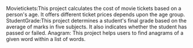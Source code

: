 
Movietickets:This project calculates the cost of movie tickets based on a person's age. It offers different ticket prices depends upon the age group.
StudentGrade:This project determines a student's final grade based on the average of marks in five subjects. It also indicates whether the student has passed or failed.
Anagram: This project helps users to find anagrams of a given word within a list of words.
